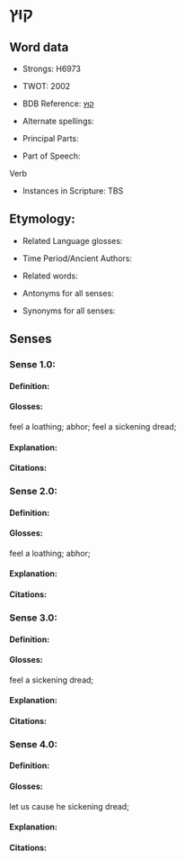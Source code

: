 # קוּץ

<!-- Status: S2="NeedsEdits" -->
<!-- Lexica used for edits:   -->

## Word data

* Strongs: H6973

* TWOT: 2002

* BDB Reference: [קוּץ](rc://en/bdb/dict/s.ax.aa)

* Alternate spellings:

* Principal Parts:

* Part of Speech:

Verb

* Instances in Scripture: TBS

## Etymology:

* Related Language glosses:

* Time Period/Ancient Authors:

* Related words:

* Antonyms for all senses:

* Synonyms for all senses:

## Senses

### Sense 1.0:

#### Definition:

#### Glosses:

feel a loathing; abhor; feel a sickening dread; 

#### Explanation:

#### Citations:



### Sense 2.0:

#### Definition:

#### Glosses:

feel a loathing; abhor; 

#### Explanation:

#### Citations:



### Sense 3.0:

#### Definition:

#### Glosses:

feel a sickening dread; 

#### Explanation:

#### Citations:



### Sense 4.0:

#### Definition:

#### Glosses:

let us cause he sickening dread; 

#### Explanation:

#### Citations:




